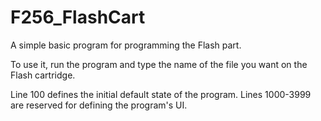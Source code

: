 # F256_FlashCart
A simple basic program for programming the Flash part.

To use it, run the program and type the name of the file you want on the Flash cartridge.

Line 100 defines the initial default state of the program.
Lines 1000-3999 are reserved for defining the program's UI.
